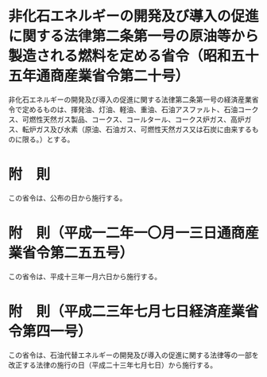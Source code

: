 # 非化石エネルギーの開発及び導入の促進に関する法律第二条第一号の原油等から製造される燃料を定める省令（昭和五十五年通商産業省令第二十号）
非化石エネルギーの開発及び導入の促進に関する法律第二条第一号の経済産業省令で定めるものは、揮発油、灯油、軽油、重油、石油アスファルト、石油コークス、可燃性天然ガス製品、コークス、コールタール、コークス炉ガス、高炉ガス、転炉ガス及び水素（原油、石油ガス、可燃性天然ガス又は石炭に由来するものに限る。）とする。
# 附　則
この省令は、公布の日から施行する。
# 附　則（平成一二年一〇月一三日通商産業省令第二五五号）
この省令は、平成十三年一月六日から施行する。
# 附　則（平成二三年七月七日経済産業省令第四一号）
この省令は、石油代替エネルギーの開発及び導入の促進に関する法律等の一部を改正する法律の施行の日（平成二十三年七月七日）から施行する。
